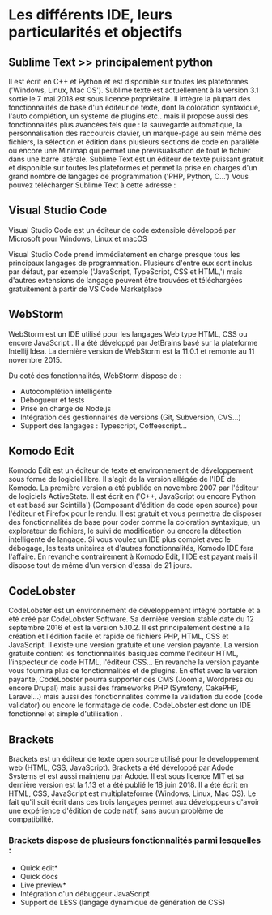  # Les différents IDE, leurs particularités et objectifs ##



## Sublime Text  >> principalement python


Il est écrit en C++ et Python et est disponible sur toutes les plateformes ('Windows, Linux, Mac OS'). Sublime texte est actuellement à la version 3.1 sortie le 7 mai 2018 est sous licence propriètaire. Il intègre la plupart des fonctionnalités de base d'un éditeur de texte, dont la coloration syntaxique, l'auto complétion, un système de plugins etc.. mais il propose aussi des fonctionnalités plus avancées tels que : la sauvegarde automatique, la personnalisation des raccourcis clavier, un marque-page au sein même des fichiers, la sélection et édition dans plusieurs sections de code en parallèle ou encore une Minimap qui permet une prévisualisation de tout le fichier dans une barre latérale. Sublime Text est un éditeur de texte puissant gratuit et disponible sur toutes les plateformes et permet la prise en charges d'un grand nombre de langages de programmation ('PHP, Python, C...') Vous pouvez télécharger Sublime Text à cette adresse : 

## Visual Studio Code 

Visual Studio Code est un éditeur de code extensible développé par Microsoft pour Windows, Linux et macOS

Visual Studio Code prend immédiatement en charge presque tous les principaux langages de programmation. Plusieurs d'entre eux sont inclus par défaut, par exemple ('JavaScript, TypeScript, CSS et HTML,') mais d'autres extensions de langage peuvent être trouvées et téléchargées gratuitement à partir de VS Code Marketplace

## WebStorm 

WebStorm est un IDE utilisé pour les langages Web type HTML, CSS ou encore JavaScript . Il a été développé par JetBrains basé sur la plateforme Intellij Idea. La dernière version de WebStorm est la 11.0.1 et remonte au 11 novembre 2015.

Du coté des fonctionnalités, WebStorm dispose de :

- Autocomplétion intelligente
- Débogueur et tests
- Prise en charge de Node.js
- Intégration des gestionnaires de versions (Git, Subversion, CVS...)
- Support des langages : Typescript, Coffeescript...


## Komodo Edit

Komodo Edit est un éditeur de texte et environnement de développement sous forme de logiciel libre. Il s'agit de la version allégée de l'IDE de Komodo. La première version a été publiée en novembre 2007 par l'éditeur de logiciels ActiveState. Il est écrit en ('C++, JavaScript ou encore Python et est basé sur Scintilla') (Composant d'édition de code open source) pour l'éditeur et Firefox pour le rendu. Il est gratuit et vous permettra de disposer des fonctionnalités de base pour coder comme la coloration syntaxique, un explorateur de fichiers, le suivi de modification ou encore la détection intelligente de langage. Si vous voulez un IDE plus complet avec le débogage, les tests unitaires et d'autres fonctionnalités, Komodo IDE fera l'affaire. En revanche contrairement à Komodo Edit, l'IDE est payant mais il dispose tout de même d'un version d'essai de 21 jours. 


## CodeLobster

CodeLobster est un environnement de développement intégré portable et a été créé par CodeLobster Software. Sa dernière version stable date du 12 septembre 2016 et est la version 5.10.2. Il est principalement destiné à la création et l'édition facile et rapide de fichiers PHP, HTML, CSS et JavaScript. Il existe une version gratuite et une version payante. La version gratuite contient les fonctionnalités basiques comme l'éditeur HTML, l'inspecteur de code HTML, l'éditeur CSS... En revanche la version payante vous fournira plus de fonctionnalités et de plugins. En effet avec la version payante, CodeLobster pourra supporter des CMS (Joomla, Wordpress ou encore Drupal) mais aussi des frameworks PHP (Symfony, CakePHP, Laravel...) mais aussi des fonctionnalités comme la validation du code (code validator) ou encore le formatage de code. CodeLobster est donc un IDE fonctionnel et simple d'utilisation .

## Brackets
Brackets est un éditeur de texte open source utilisé pour le developpement web (HTML, CSS, JavaScript). Brackets a été développé par Adode Systems et est aussi maintenu par Adode. Il est sous licence MIT et sa dernière version est la 1.13 et a été publié le 18 juin 2018. Il a été écrit en HTML, CSS, JavaScript est multiplateforme (Windows, Linux, Mac OS). Le fait qu'il soit écrit dans ces trois langages permet aux développeurs d'avoir une expérience d'édition de code natif, sans aucun problème de compatibilité.

### Brackets dispose de plusieurs fonctionnalités parmi lesquelles :

- Quick edit*
- Quick docs
- Live preview*
- Intégration d'un débuggeur JavaScript
- Support de LESS (langage dynamique de génération de CSS)
